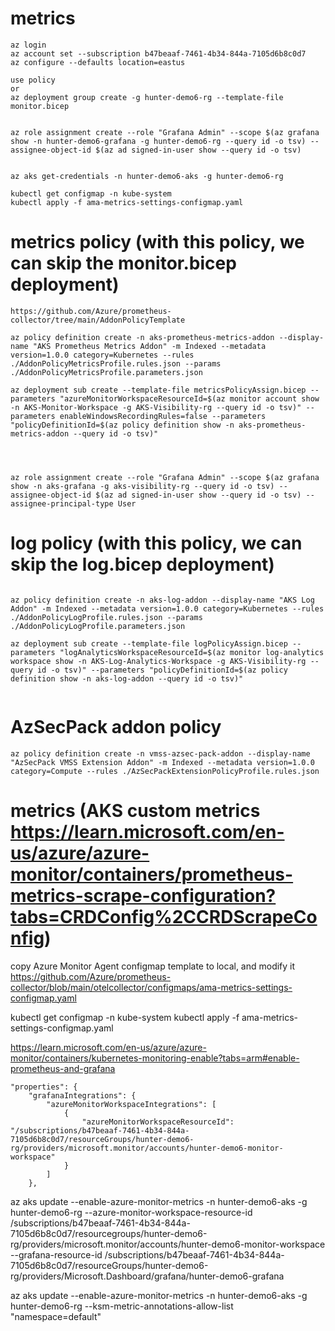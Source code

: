 # metrics 
```
az login
az account set --subscription b47beaaf-7461-4b34-844a-7105d6b8c0d7
az configure --defaults location=eastus

use policy 
or
az deployment group create -g hunter-demo6-rg --template-file monitor.bicep


az role assignment create --role "Grafana Admin" --scope $(az grafana show -n hunter-demo6-grafana -g hunter-demo6-rg --query id -o tsv) --assignee-object-id $(az ad signed-in-user show --query id -o tsv)


az aks get-credentials -n hunter-demo6-aks -g hunter-demo6-rg

kubectl get configmap -n kube-system
kubectl apply -f ama-metrics-settings-configmap.yaml
```


# metrics policy (with this policy, we can skip the monitor.bicep deployment)
```
https://github.com/Azure/prometheus-collector/tree/main/AddonPolicyTemplate

az policy definition create -n aks-prometheus-metrics-addon --display-name "AKS Prometheus Metrics Addon" -m Indexed --metadata version=1.0.0 category=Kubernetes --rules ./AddonPolicyMetricsProfile.rules.json --params ./AddonPolicyMetricsProfile.parameters.json

az deployment sub create --template-file metricsPolicyAssign.bicep --parameters "azureMonitorWorkspaceResourceId=$(az monitor account show -n AKS-Monitor-Workspace -g AKS-Visibility-rg --query id -o tsv)" --parameters enableWindowsRecordingRules=false --parameters "policyDefinitionId=$(az policy definition show -n aks-prometheus-metrics-addon --query id -o tsv)"




az role assignment create --role "Grafana Admin" --scope $(az grafana show -n aks-grafana -g aks-visibility-rg --query id -o tsv) --assignee-object-id $(az ad signed-in-user show --query id -o tsv) --assignee-principal-type User
```
# log policy (with this policy, we can skip the log.bicep deployment)
```

az policy definition create -n aks-log-addon --display-name "AKS Log Addon" -m Indexed --metadata version=1.0.0 category=Kubernetes --rules ./AddonPolicyLogProfile.rules.json --params ./AddonPolicyLogProfile.parameters.json

az deployment sub create --template-file logPolicyAssign.bicep --parameters "logAnalyticsWorkspaceResourceId=$(az monitor log-analytics workspace show -n AKS-Log-Analytics-Workspace -g AKS-Visibility-rg --query id -o tsv)" --parameters "policyDefinitionId=$(az policy definition show -n aks-log-addon --query id -o tsv)"


```

# AzSecPack addon policy
```
az policy definition create -n vmss-azsec-pack-addon --display-name "AzSecPack VMSS Extension Addon" -m Indexed --metadata version=1.0.0 category=Compute --rules ./AzSecPackExtensionPolicyProfile.rules.json

```

# metrics (AKS custom metrics https://learn.microsoft.com/en-us/azure/azure-monitor/containers/prometheus-metrics-scrape-configuration?tabs=CRDConfig%2CCRDScrapeConfig)

copy Azure Monitor Agent configmap template to local, and modify it
https://github.com/Azure/prometheus-collector/blob/main/otelcollector/configmaps/ama-metrics-settings-configmap.yaml

kubectl get configmap -n kube-system
kubectl apply -f ama-metrics-settings-configmap.yaml


https://learn.microsoft.com/en-us/azure/azure-monitor/containers/kubernetes-monitoring-enable?tabs=arm#enable-prometheus-and-grafana


    "properties": {
        "grafanaIntegrations": {
            "azureMonitorWorkspaceIntegrations": [
                {
                    "azureMonitorWorkspaceResourceId": "/subscriptions/b47beaaf-7461-4b34-844a-7105d6b8c0d7/resourceGroups/hunter-demo6-rg/providers/microsoft.monitor/accounts/hunter-demo6-monitor-workspace"
                }
            ]
        },


az aks update --enable-azure-monitor-metrics -n hunter-demo6-aks -g hunter-demo6-rg --azure-monitor-workspace-resource-id /subscriptions/b47beaaf-7461-4b34-844a-7105d6b8c0d7/resourcegroups/hunter-demo6-rg/providers/microsoft.monitor/accounts/hunter-demo6-monitor-workspace --grafana-resource-id /subscriptions/b47beaaf-7461-4b34-844a-7105d6b8c0d7/resourceGroups/hunter-demo6-rg/providers/Microsoft.Dashboard/grafana/hunter-demo6-grafana


az aks update --enable-azure-monitor-metrics -n hunter-demo6-aks -g hunter-demo6-rg --ksm-metric-annotations-allow-list "namespace=default"
